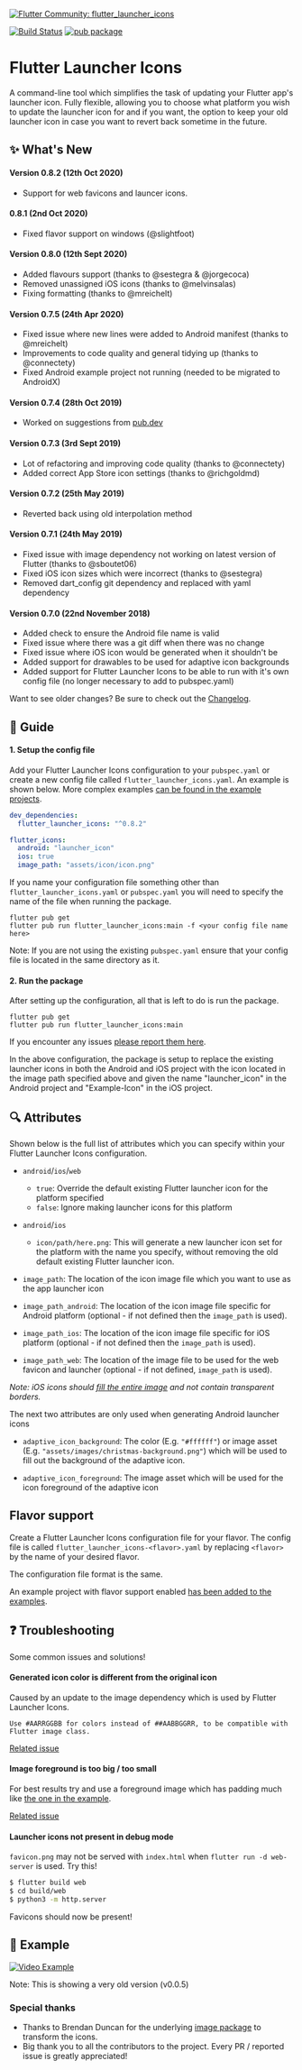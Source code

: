 [![Flutter Community: flutter_launcher_icons](https://fluttercommunity.dev/_github/header/flutter_launcher_icons)](https://github.com/fluttercommunity/community)

[![Build Status](https://travis-ci.org/fluttercommunity/flutter_launcher_icons.svg?branch=master)](https://travis-ci.org/MarkOSullivan94/flutter_launcher_icons) [![pub package](https://img.shields.io/pub/v/flutter_launcher_icons.svg)](https://pub.dartlang.org/packages/flutter_launcher_icons)

# Flutter Launcher Icons

A command-line tool which simplifies the task of updating your Flutter app's launcher icon. Fully flexible, allowing you to choose what platform you wish to update the launcher icon for and if you want, the option to keep your old launcher icon in case you want to revert back sometime in the future.


## :sparkles: What's New

#### Version 0.8.2 (12th Oct 2020)

 * Support for web favicons and launcer icons.

#### 0.8.1 (2nd Oct 2020)

- Fixed flavor support on windows (@slightfoot)

#### Version 0.8.0 (12th Sept 2020)

- Added flavours support (thanks to @sestegra & @jorgecoca)
- Removed unassigned iOS icons (thanks to @melvinsalas)
- Fixing formatting (thanks to @mreichelt)

#### Version 0.7.5 (24th Apr 2020)

- Fixed issue where new lines were added to Android manifest (thanks to @mreichelt)
- Improvements to code quality and general tidying up (thanks to @connectety)
- Fixed Android example project not running (needed to be migrated to AndroidX)

#### Version 0.7.4 (28th Oct 2019)
 * Worked on suggestions from [pub.dev](https://pub.dev/packages/flutter_launcher_icons#-analysis-tab-)

#### Version 0.7.3 (3rd Sept 2019)
 * Lot of refactoring and improving code quality (thanks to @connectety)
 * Added correct App Store icon settings (thanks to @richgoldmd)

#### Version 0.7.2 (25th May 2019)
 * Reverted back using old interpolation method

#### Version 0.7.1 (24th May 2019)
 * Fixed issue with image dependency not working on latest version of Flutter (thanks to @sboutet06)
 * Fixed iOS icon sizes which were incorrect (thanks to @sestegra)
 * Removed dart_config git dependency and replaced with yaml dependency

#### Version 0.7.0 (22nd November 2018)
 * Added check to ensure the Android file name is valid
 * Fixed issue where there was a git diff when there was no change
 * Fixed issue where iOS icon would be generated when it shouldn't be
 * Added support for drawables to be used for adaptive icon backgrounds
 * Added support for Flutter Launcher Icons to be able to run with it's own config file (no longer necessary to add to pubspec.yaml)

Want to see older changes? Be sure to check out the [Changelog](https://github.com/fluttercommunity/flutter_launcher_icons/blob/master/CHANGELOG.md).

## :book: Guide

#### 1. Setup the config file

Add your Flutter Launcher Icons configuration to your `pubspec.yaml` or create a new config file called `flutter_launcher_icons.yaml`.
An example is shown below. More complex examples [can be found in the example projects](https://github.com/fluttercommunity/flutter_launcher_icons/tree/master/example).
```yaml
dev_dependencies:
  flutter_launcher_icons: "^0.8.2"

flutter_icons:
  android: "launcher_icon"
  ios: true
  image_path: "assets/icon/icon.png"
```
If you name your configuration file something other than `flutter_launcher_icons.yaml` or `pubspec.yaml` you will need to specify
the name of the file when running the package.

```
flutter pub get
flutter pub run flutter_launcher_icons:main -f <your config file name here>
```

Note: If you are not using the existing `pubspec.yaml` ensure that your config file is located in the same directory as it.

#### 2. Run the package

After setting up the configuration, all that is left to do is run the package.

```
flutter pub get
flutter pub run flutter_launcher_icons:main
```

If you encounter any issues [please report them here](https://github.com/fluttercommunity/flutter_launcher_icons/issues).


In the above configuration, the package is setup to replace the existing launcher icons in both the Android and iOS project
with the icon located in the image path specified above and given the name "launcher_icon" in the Android project and "Example-Icon" in the iOS project.


## :mag: Attributes

Shown below is the full list of attributes which you can specify within your Flutter Launcher Icons configuration.

- `android`/`ios`/`web`
  - `true`: Override the default existing Flutter launcher icon for the platform specified
  - `false`: Ignore making launcher icons for this platform

- `android`/`ios`
  - `icon/path/here.png`: This will generate a new launcher icon set for the platform with the name you specify, without removing the old default existing Flutter launcher icon.

- `image_path`: The location of the icon image file which you want to use as the app launcher icon

- `image_path_android`: The location of the icon image file specific for Android platform (optional - if not defined then the `image_path` is used).

- `image_path_ios`: The location of the icon image file specific for iOS platform (optional - if not defined then the `image_path` is used).

- `image_path_web`: The location of the image file to be used for the web favicon and launcher (optional - if not defined, `image_path` is used).

_Note: iOS icons should [fill the entire image](https://stackoverflow.com/questions/26014461/black-border-on-my-ios-icon) and not contain transparent borders._

The next two attributes are only used when generating Android launcher icons

- `adaptive_icon_background`: The color (E.g. `"#ffffff"`) or image asset (E.g. `"assets/images/christmas-background.png"`) which will
be used to fill out the background of the adaptive icon.

- `adaptive_icon_foreground`: The image asset which will be used for the icon foreground of the adaptive icon

## Flavor support

Create a Flutter Launcher Icons configuration file for your flavor. The config file is called `flutter_launcher_icons-<flavor>.yaml` by replacing `<flavor>` by the name of your desired flavor.

The configuration file format is the same.

An example project with flavor support enabled [has been added to the examples](https://github.com/fluttercommunity/flutter_launcher_icons/tree/master/example/flavors).

## :question: Troubleshooting

Some common issues and solutions!


#### Generated icon color is different from the original icon

Caused by an update to the image dependency which is used by Flutter Launcher Icons.

```
Use #AARRGGBB for colors instead of ##AABBGGRR, to be compatible with Flutter image class.
```

[Related issue](https://github.com/fluttercommunity/flutter_launcher_icons/issues/98)


#### Image foreground is too big / too small

For best results try and use a foreground image which has padding much like [the one in the example](https://github.com/fluttercommunity/flutter_launcher_icons/blob/master/example/assets/images/icon-foreground-432x432.png).

[Related issue](https://github.com/fluttercommunity/flutter_launcher_icons/issues/96)

#### Launcher icons not present in debug mode

`favicon.png` may not be served with `index.html` when `flutter run -d web-server` is used. Try this!
```bash
$ flutter build web
$ cd build/web
$ python3 -m http.server
```

Favicons should now be present!

## :eyes: Example

[![Video Example](https://i.imgur.com/R28hqdz.png)](https://www.youtube.com/watch?v=RjNAxwcP3Tc)

Note: This is showing a very old version (v0.0.5)

### Special thanks

- Thanks to Brendan Duncan for the underlying [image package](https://pub.dev/packages/image) to transform the icons.
- Big thank you to all the contributors to the project. Every PR / reported issue is greatly appreciated!
